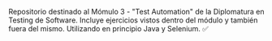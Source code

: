 Repositorio destinado al Mómulo 3 - "Test Automation" de la Diplomatura en Testing de Software.
Incluye ejercicios vistos dentro del módulo y también fuera del mismo.
Utilizando en principio Java y Selenium. ✅

